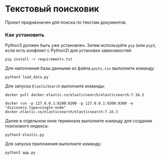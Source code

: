 # Текстовый поисковик

Проект предназначен для поиска по текстам документов.

### Как установить

Python3 должен быть уже установлен. 
Затем используйте `pip` (или `pip3`, если есть конфликт с Python2) для установки зависимостей:
```
pip install -r requirements.txt
```

Для наполнения базы данными из файла `posts.csv` выполните команду:
```
python3 load_data.py
```

Для запуска `ElasticSearch` выполните команды:
```
docker pull docker.elastic.co/elasticsearch/elasticsearch:7.16.3
```
```
docker run -p 127.0.0.1:9200:9200 -p 127.0.0.1:9300:9300 -e "discovery.type=single-node" docker.elastic.co/elasticsearch/elasticsearch:7.16.3
```

Далее в отдельном окне терминала выполните команду для создания поискового индекса:
```
python3 elastic.py
```

Для запуска приложения выполните команду:
```
python3 app.py
```